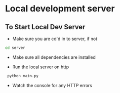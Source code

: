 # Local development server

## To Start Local Dev Server ##

- Make sure you are cd'd in to server, if not
```bash
cd server
```

- Make sure all dependencies are installed

- Run the local server on http
``` bash
 python main.py
 ```

- Watch the console for any HTTP errors